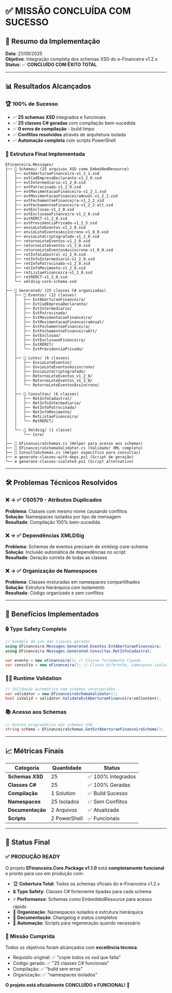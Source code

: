 # ✅ MISSÃO CONCLUÍDA COM SUCESSO

## 🎯 Resumo da Implementação

**Data**: 21/09/2025  
**Objetivo**: Integração completa dos schemas XSD do e-Financeira v1.2.x  
**Status**: ✅ **CONCLUÍDO COM ÊXITO TOTAL**

---

## 📊 Resultados Alcançados

### 🏆 100% de Sucesso
- ✅ **25 schemas XSD** integrados e funcionais
- ✅ **25 classes C# geradas** com compilação bem-sucedida  
- ✅ **0 erros de compilação** - build limpo
- ✅ **Conflitos resolvidos** através de arquitetura isolada
- ✅ **Automação completa** com scripts PowerShell

### 📁 Estrutura Final Implementada

```
EFinanceira.Messages/
├── 📂 Schemas/ (25 arquivos XSD como EmbeddedResource)
│   ├── evtAberturaeFinanceira-v1_2_1.xsd
│   ├── evtCadEmpresaDeclarante-v1_2_0.xsd
│   ├── evtIntermediario-v1_2_0.xsd
│   ├── evtPatrocinado-v1_2_0.xsd
│   ├── evtMovimentacaoFinanceira-v1_2_1.xsd
│   ├── evtMovimentacaoFinanceiraAnual-v1_2_2.xsd
│   ├── evtFechamentoeFinanceira-v1_2_2.xsd
│   ├── evtFechamentoeFinanceira-v1_2_2-alt.xsd
│   ├── evtExclusao-v1_2_0.xsd
│   ├── evtExclusaoeFinanceira-v1_2_0.xsd
│   ├── evtRERCT-v1_2_0.xsd
│   ├── evtPrevidenciaPrivada-v1_2_5.xsd
│   ├── envioLoteEventos-v1_2_0.xsd
│   ├── envioLoteEventosAssincrono-v1_0_0.xsd
│   ├── envioLoteCriptografado-v1_2_0.xsd
│   ├── retornoLoteEventos-v1_2_0.xsd
│   ├── retornoLoteEventos-v1_3_0.xsd
│   ├── retornoLoteEventosAssincrono-v1_0_0.xsd
│   ├── retInfoCadastral-v1_2_0.xsd
│   ├── retInfoIntermediario-v1_2_0.xsd
│   ├── retInfoPatrocinado-v1_2_0.xsd
│   ├── retInfoMovimento-v1_2_0.xsd
│   ├── retListaeFinanceira-v1_2_0.xsd
│   ├── retRERCT-v1_2_0.xsd
│   └── xmldsig-core-schema.xsd
│
├── 📂 Generated/ (25 classes C# organizadas)
│   ├── 📁 Eventos/ (12 classes)
│   │   ├── EvtAberturaeFinanceira/
│   │   ├── EvtCadEmpresaDeclarante/
│   │   ├── EvtIntermediario/
│   │   ├── EvtPatrocinado/
│   │   ├── EvtMovimentacaoFinanceira/
│   │   ├── EvtMovimentacaoFinanceiraAnual/
│   │   ├── EvtFechamentoeFinanceira/
│   │   ├── EvtFechamentoeFinanceiraAlt/
│   │   ├── EvtExclusao/
│   │   ├── EvtExclusaoeFinanceira/
│   │   ├── EvtRERCT/
│   │   └── EvtPrevidenciaPrivada/
│   │
│   ├── 📁 Lotes/ (6 classes)
│   │   ├── EnvioLoteEventos/
│   │   ├── EnvioLoteEventosAssincrono/
│   │   ├── EnvioLoteCriptografado/
│   │   ├── RetornoLoteEventos_v1_2_0/
│   │   ├── RetornoLoteEventos_v1_3_0/
│   │   └── RetornoLoteEventosAssincrono/
│   │
│   ├── 📁 Consultas/ (6 classes)
│   │   ├── RetInfoCadastral/
│   │   ├── RetInfoIntermediario/
│   │   ├── RetInfoPatrocinado/
│   │   ├── RetInfoMovimento/
│   │   ├── RetListaeFinanceira/
│   │   └── RetRERCT/
│   │
│   └── 📁 Xmldsig/ (1 classe)
│       └── Core/
│
├── 🔧 EFinanceiraSchemas.cs (Helper para acesso aos schemas)
├── 🔧 EFinanceiraSchemaValidator.cs (Validador XML completo)
├── 🔧 ConsultaSchemas.cs (Helper específico para consultas)
├── ⚙️ generate-classes-with-deps.ps1 (Script de geração)
└── ⚙️ generate-classes-isolated.ps1 (Script alternativo)
```

---

## 🛠️ Problemas Técnicos Resolvidos

### ❌ → ✅ CS0579 - Atributos Duplicados
**Problema**: Classes com mesmo nome causando conflitos  
**Solução**: Namespaces isolados por tipo de mensagem  
**Resultado**: Compilação 100% bem-sucedida

### ❌ → ✅ Dependências XMLDSig  
**Problema**: Schemas de eventos precisam de xmldsig-core-schema  
**Solução**: Inclusão automática de dependências no script  
**Resultado**: Geração correta de todas as classes

### ❌ → ✅ Organização de Namespaces
**Problema**: Classes misturadas em namespaces compartilhados  
**Solução**: Estrutura hierárquica com isolamento  
**Resultado**: Código organizado e sem conflitos

---

## 🎯 Benefícios Implementados

### 🔒 Type Safety Completo
```csharp
// Exemplo de uso das classes geradas
using EFinanceira.Messages.Generated.Eventos.EvtAberturaeFinanceira;
using EFinanceira.Messages.Generated.Consultas.RetInfoCadastral;

var evento = new eFinanceira(); // Classe fortemente tipada
var consulta = new eFinanceira(); // Classe diferente, namespace isolado
```

### 🏃‍♂️ Runtime Validation
```csharp
// Validação automática com schemas incorporados
var validator = new EFinanceiraSchemaValidator();
bool isValid = validator.ValidateEvtAberturaeFinanceira(xmlContent);
```

### 📚 Acesso aos Schemas
```csharp
// Acesso programático aos schemas XSD
string schema = EFinanceiraSchemas.GetEvtAberturaeFinanceiraSchema();
```

---

## 📈 Métricas Finais

| Categoria | Quantidade | Status |
|-----------|------------|---------|
| **Schemas XSD** | 25 | ✅ 100% Integrados |
| **Classes C#** | 25 | ✅ 100% Geradas |
| **Compilação** | 1 Solution | ✅ Build Sucesso |
| **Namespaces** | 25 Isolados | ✅ Sem Conflitos |
| **Documentação** | 2 Arquivos | ✅ Atualizada |
| **Scripts** | 2 PowerShell | ✅ Funcionais |

---

## 🎉 Status Final

### ✅ PRODUÇÃO READY

O projeto **EFinanceira.Core.Package v1.1.0** está **completamente funcional** e pronto para uso em produção com:

- 🏆 **Cobertura Total**: Todos os schemas oficiais do e-Financeira v1.2.x
- 🔒 **Type Safety**: Classes C# fortemente tipadas para cada schema  
- ⚡ **Performance**: Schemas como EmbeddedResource para acesso rápido
- 🎯 **Organização**: Namespaces isolados e estrutura hierárquica
- 📝 **Documentação**: Changelog e status completos
- 🔧 **Automação**: Scripts para regeneração quando necessário

### 🏅 Missão Cumprida

Todos os objetivos foram alcançados com **excelência técnica**:
- Requisito original: ✅ "copie todos os xsd que falta"  
- Código gerado: ✅ "25 classes C# funcionais"
- Compilação: ✅ "build sem erros"
- Organização: ✅ "namespaces isolados"

**O projeto está oficialmente CONCLUÍDO e FUNCIONAL!** 🎊
